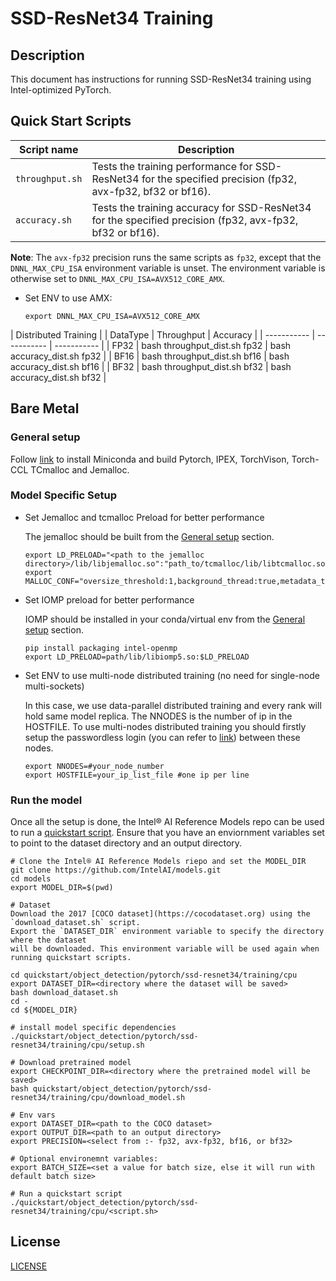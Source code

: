 # SSD-ResNet34 Training

## Description
This document has instructions for running SSD-ResNet34 training using Intel-optimized PyTorch.

## Quick Start Scripts
| Script name | Description |
|-------------|-------------|
| `throughput.sh` | Tests the training performance for SSD-ResNet34 for the specified precision (fp32, avx-fp32, bf32 or bf16). |
| `accuracy.sh` | Tests the training accuracy for SSD-ResNet34 for the specified precision (fp32, avx-fp32, bf32 or bf16). |

**Note**: The `avx-fp32` precision runs the same scripts as `fp32`, except that the `DNNL_MAX_CPU_ISA` environment variable is unset. The environment variable is otherwise set to `DNNL_MAX_CPU_ISA=AVX512_CORE_AMX`.
* Set ENV to use AMX:
  ```
  export DNNL_MAX_CPU_ISA=AVX512_CORE_AMX
  ```

|           Distributed Training          |
|  DataType   | Throughput  |   Accuracy  |
| ----------- | ----------- | ----------- |
| FP32        | bash throughput_dist.sh fp32 | bash accuracy_dist.sh fp32 |
| BF16        | bash throughput_dist.sh bf16 | bash accuracy_dist.sh bf16 |
| BF32        | bash throughput_dist.sh bf32 | bash accuracy_dist.sh bf32 |

## Bare Metal
### General setup

Follow [link](/docs/general/pytorch/BareMetalSetup.md) to install Miniconda and build Pytorch, IPEX, TorchVison, Torch-CCL TCmalloc and Jemalloc.

### Model Specific Setup
* Set Jemalloc and tcmalloc Preload for better performance

  The jemalloc should be built from the [General setup](#general-setup) section.
  ```
  export LD_PRELOAD="<path to the jemalloc directory>/lib/libjemalloc.so":"path_to/tcmalloc/lib/libtcmalloc.so":$LD_PRELOAD
  export MALLOC_CONF="oversize_threshold:1,background_thread:true,metadata_thp:auto,dirty_decay_ms:9000000000,muzzy_decay_ms:9000000000"
  ```

* Set IOMP preload for better performance

  IOMP should be installed in your conda/virtual env from the [General setup](#general-setup) section.
  ```
  pip install packaging intel-openmp
  export LD_PRELOAD=path/lib/libiomp5.so:$LD_PRELOAD
  ```

* Set ENV to use multi-node distributed training (no need for single-node multi-sockets)

  In this case, we use data-parallel distributed training and every rank will hold same model replica. The NNODES is the number of ip in the HOSTFILE. To use multi-nodes distributed training you should firstly setup the passwordless login (you can refer to [link](https://linuxize.com/post/how-to-setup-passwordless-ssh-login/)) between these nodes.
  ```
  export NNODES=#your_node_number
  export HOSTFILE=your_ip_list_file #one ip per line
  ```

### Run the model

Once all the setup is done, the Intel® AI Reference Models repo can be used to run a [quickstart script](#quick-start-scripts).
Ensure that you have an enviornment variables set to point to the dataset directory
and an output directory.

```
# Clone the Intel® AI Reference Models riepo and set the MODEL_DIR
git clone https://github.com/IntelAI/models.git
cd models
export MODEL_DIR=$(pwd)

# Dataset
Download the 2017 [COCO dataset](https://cocodataset.org) using the `download_dataset.sh` script.
Export the `DATASET_DIR` environment variable to specify the directory where the dataset
will be downloaded. This environment variable will be used again when running quickstart scripts.

cd quickstart/object_detection/pytorch/ssd-resnet34/training/cpu
export DATASET_DIR=<directory where the dataset will be saved>
bash download_dataset.sh
cd - 
cd ${MODEL_DIR}

# install model specific dependencies
./quickstart/object_detection/pytorch/ssd-resnet34/training/cpu/setup.sh

# Download pretrained model
export CHECKPOINT_DIR=<directory where the pretrained model will be saved>
bash quickstart/object_detection/pytorch/ssd-resnet34/training/cpu/download_model.sh

# Env vars
export DATASET_DIR=<path to the COCO dataset>
export OUTPUT_DIR=<path to an output directory>
export PRECISION=<select from :- fp32, avx-fp32, bf16, or bf32>

# Optional environemnt variables:
export BATCH_SIZE=<set a value for batch size, else it will run with default batch size>

# Run a quickstart script
./quickstart/object_detection/pytorch/ssd-resnet34/training/cpu/<script.sh>
```

<!--- 80. License -->
## License

[LICENSE](/LICENSE)
